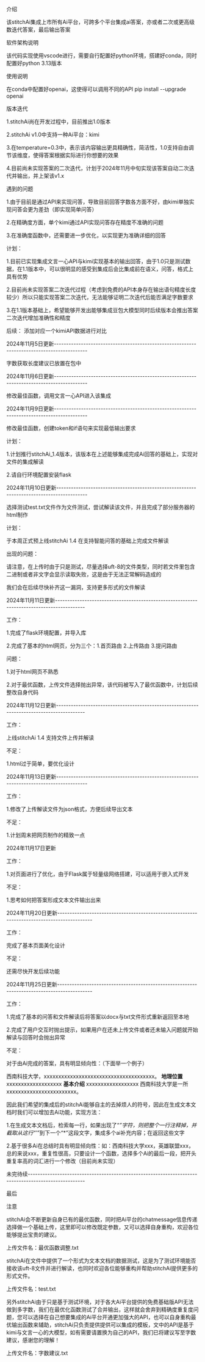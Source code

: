 介绍 

该stitchAi集成上市所有Ai平台，可跨多个平台集成ai答案，亦或者二次或更高级数迭代答案，最后输出答案

软件架构说明 

该代码实现使用vscode进行，需要自行配置好python环境，搭建好conda，同时配置好python 3.13版本

使用说明

在conda中配置好openai，这使得可以调用不同的API
pip install --upgrade openai

版本迭代

1.stitchAi尚在开发过程中，目前推出1.0版本

2.stitchAi v1.0中支持一种Ai平台：kimi  

3.在temperature=0.3中，表示该内容输出更具精确性，简洁性，1.0支持自由调节该维度，使得答案根据实际进行你想要的效果

4.目前尚未实现答案的二次迭代，计划于2024年11月中旬实现该答案自动二次迭代并输出，并上架该v1.x

遇到的问题 

1.由于目前是通过API来实现问答，导致目前回答字数各方面不好，由kimi单独实现问答会更为差劲（即实现简单问答） 

2.在精确度方面，单个kimi通过API实现问答存在精度不准确的问题 

3.在准确度函数中，还需要进一步优化，以实现更为准确详细的回答

计划：

1.目前已实现集成文言一心API与kimi实现基本的输出回答，由于1.0只是测试数据，在1.1版本中，可以很明显的感受到集成后会比集成前在语义，问答，格式上具有优势 

2.目前尚未实现答案二次迭代过程（考虑到免费的API本身存在输出语句精度长度较少）所以只能实现答案二次迭代，无法能够证明二次迭代后能否满足字数要求 

3.在1.1版本基础上，希望能够开发出能够集成豆包大模型同时后续版本会推出答案二次迭代增加准确性和精度

后续： 添加对应一个kimiAPI数据进行对比 

2024年11月5日更新-------------------------------------------------------------------------------------------

字数获取长度建议已放置在包中

2024年11月6日更新-------------------------------------------------------------------------------------------

修改最佳函数，调用文言一心API进入该集成

2024年11月9日更新-------------------------------------------------------------------------------------------

修改最佳函数，创建token和if语句来实现最低输出要求

计划：

1.计划推行stitchAi_1.4版本，该版本在上述能够集成完成Ai回答的基础上，实现对文件的集成解读

2.请自行环境配置安装flask

2024年11月10日更新------------------------------------------------------------------------------------------

选择测试test.txt文件作为文件测试，尝试解读该文件，并且完成了部分服务器的html制作

计划：

于本周正式预上线stitchAi 1.4 在支持智能问答的基础上完成文件解读

出现的问题：

请注意，在上传时由于只是测试，尽量选择uft-8的文件类型，同时若文件里包含二进制或者非文字会显示读取失败，这是由于无法正常解码造成的

我们会在后续尽快补齐这一漏洞，支持更多形式的文件解读

2024年11月11日更新------------------------------------------------------------------------------------------

工作：

1.完成了flask环境配置，并导入库

2.完成了基本的html网页，分为三个：1.首页路由 2.上传路由 3.提问路由

问题：

1.对于html网页不熟悉

2.对于最优函数，上传文件选择抛出异常，该代码被写入了最优函数中，计划后续整改自身代码

2024年11月12日更新------------------------------------------------------------------------------------------

工作：

上线stitchAi 1.4 支持文件上传并解读

不足：

1.html过于简单，要优化设计

2024年11月13日更新-------------------------------------------------------------------------------------------

工作：

1.修改了上传解读文件为json格式，方便后续导出文本

不足：

1.计划周末把网页制作的精致一点

2024年11月17日更新

工作：

1.对页面进行了优化，由于Flask属于轻量级网络搭建，可以适用于嵌入式开发

不足：

1.思考如何把答案形成文本文件输出出来

2024年11月20日更新--------------------------------------------------------------------------------------------

工作：

完成了基本页面美化设计

不足：

还需尽快开发后续功能

2024年11月25日更新--------------------------------------------------------------------------------------------

工作：

1.完成了基本的问答和文件解读后将答案以docx与txt文件形式重新返回至本地

2.完成了用户交互时抛出提示，如果用户在还未上传文件或者还未输入问题就开始解读与回答时会抛出异常

不足：

对于由Ai完成的答案，具有明显倾向性：（下面举一个例子）

西南科技大学，xxxxxxxxxxxxxxxxxxxxxxxxxxxxxxxxxxxxxx。
   **地理位置**  xxxxxxxxxxxxxxxxxxx
   **基本介绍**  xxxxxxxxxxxxxxxxxx
西南科技大学是一所xxxxxxxxxxxxxxxxxxxxxxxx。

因此我们希望的集成后的stitchAi能够自主的去掉烦人的符号，因此在生成文本文档时我们可以增加去Ai功能，实现方法：

1.在生成文本文档后，检索每一行，如果出现了“*”字符，则把整个一行注释掉，并截取从这行“*’”到下一个“*”这段文字，集成多个ai补充内容；在返回这些文字

2.基于很多Ai在总结时具有明显倾向性：如：西南科技大学xxx，英雄联盟xxx，总的来说xxx，重复性很高，只要设计一个函数，选择多个Ai的最后一段，把开头重复率高的词汇进行一个修改（目前尚未实现）


未完待续-----------------------------------------------------------------------------------------------------

最后

注意

stitchAi会不断更新自身已有的最优函数，同时把Ai平台的chatmessage信息传递选择做一个基础上传，这里即可以修改既定参数，又可以选择自身重构，欢迎各位能够提出宝贵的建议。

上传文件名：最优函数调整.txt

stitchAi在文件中提供了一个形式为文本文档的数据测试，这是为了测试环境能否接收该uft-8文件并进行解读，也同时欢迎各位能够重构并帮助stitchAi提供更多的形式文件。

上传文件名：test.txt

另外stitchAi由于只是基于测试环境，对于各大Ai平台提供的免费基础版API无法做到多字数，我们在最优化函数测试了合并输出，这样就会舍弃到精确度重复度问题，您可以选择在自己想要集成的Ai平台开通更加强大的API，也可以自身重构最优输出函数来辅助，stitchAi只负责提供提供可以集成的模板，文中的API是基于kimi与文言一心的大模型，如有需要请置换为自己的API，我们已将建议写至字数建议，感谢您的理解！

上传文件名：字数建议.txt
